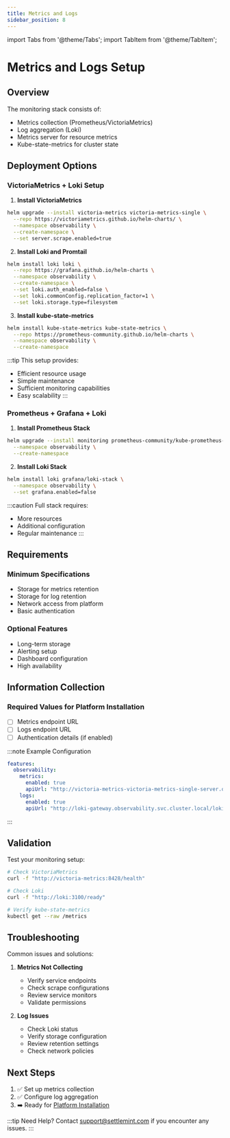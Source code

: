 ```yaml
---
title: Metrics and Logs
sidebar_position: 8
---
```


import Tabs from '@theme/Tabs';
import TabItem from '@theme/TabItem';

# Metrics and Logs Setup

## Overview

The monitoring stack consists of:
* Metrics collection (Prometheus/VictoriaMetrics)
* Log aggregation (Loki)
* Metrics server for resource metrics
* Kube-state-metrics for cluster state

## Deployment Options

<Tabs>
<TabItem value="lightweight" label="Lightweight Stack (Recommended)" default>

### VictoriaMetrics + Loki Setup

1. **Install VictoriaMetrics**
```bash
helm upgrade --install victoria-metrics victoria-metrics-single \
  --repo https://victoriametrics.github.io/helm-charts/ \
  --namespace observability \
  --create-namespace \
  --set server.scrape.enabled=true
```

2. **Install Loki and Promtail**
```bash
helm install loki loki \
  --repo https://grafana.github.io/helm-charts \
  --namespace observability \
  --create-namespace \
  --set loki.auth_enabled=false \
  --set loki.commonConfig.replication_factor=1 \
  --set loki.storage.type=filesystem
```

3. **Install kube-state-metrics**
```bash
helm install kube-state-metrics kube-state-metrics \
  --repo https://prometheus-community.github.io/helm-charts \
  --namespace observability \
  --create-namespace
```

:::tip
This setup provides:
* Efficient resource usage
* Simple maintenance
* Sufficient monitoring capabilities
* Easy scalability
:::

</TabItem>
<TabItem value="prometheus" label="Full Prometheus Stack">

### Prometheus + Grafana + Loki

1. **Install Prometheus Stack**
```bash
helm upgrade --install monitoring prometheus-community/kube-prometheus-stack \
  --namespace observability \
  --create-namespace
```

2. **Install Loki Stack**
```bash
helm install loki grafana/loki-stack \
  --namespace observability \
  --set grafana.enabled=false
```

:::caution
Full stack requires:
* More resources
* Additional configuration
* Regular maintenance
:::

</TabItem>
</Tabs>

## Requirements

<div className="row margin-bottom--lg">
<div className="col col--6">

### Minimum Specifications
* Storage for metrics retention
* Storage for log retention
* Network access from platform
* Basic authentication

</div>
<div className="col col--6">

### Optional Features
* Long-term storage
* Alerting setup
* Dashboard configuration
* High availability

</div>
</div>

## Information Collection

<div className="alert alert--success" role="alert">

### Required Values for Platform Installation

* [ ] Metrics endpoint URL
* [ ] Logs endpoint URL
* [ ] Authentication details (if enabled)

:::note Example Configuration
```yaml
features:
  observability:
    metrics:
      enabled: true
      apiUrl: "http://victoria-metrics-victoria-metrics-single-server.observability.svc.cluster.local:8428/prometheus/api/v1"
    logs:
      enabled: true
      apiUrl: "http://loki-gateway.observability.svc.cluster.local/loki/api/v1"
```
:::

</div>

## Validation

Test your monitoring setup:
```bash
# Check VictoriaMetrics
curl -f "http://victoria-metrics:8428/health"

# Check Loki
curl -f "http://loki:3100/ready"

# Verify kube-state-metrics
kubectl get --raw /metrics
```

## Troubleshooting

Common issues and solutions:

1. **Metrics Not Collecting**
   * Verify service endpoints
   * Check scrape configurations
   * Review service monitors
   * Validate permissions

2. **Log Issues**
   * Check Loki status
   * Verify storage configuration
   * Review retention settings
   * Check network policies

## Next Steps

1. ✅ Set up metrics collection
2. ✅ Configure log aggregation
3. ➡️ Ready for [Platform Installation](/documentation/docs/launch-platform/self-hosted/installation-guide/platform-installation)

:::tip Need Help?
Contact [support@settlemint.com](mailto:support@settlemint.com) if you encounter any issues.
:::